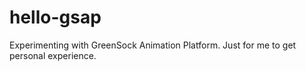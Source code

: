 # hello-gsap
Experimenting with GreenSock Animation Platform. Just for me to get personal experience.
